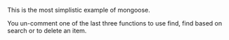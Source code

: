 This is the most simplistic example of mongoose.

You un-comment one of the last three functions to use find, find based on search or to delete an item.
